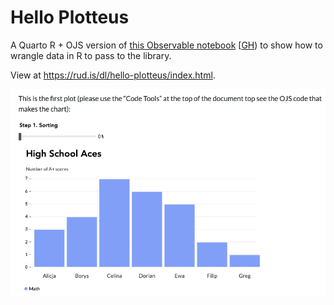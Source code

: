 # Hello Plotteus

A Quarto R + OJS version of [this Observable notebook](https://observablehq.com/@bartok32/hello-plotteus) [[GH](https://github.com/bprusinowski/plotteus)) to show how to wrangle data in R to pass to the library.

View at <https://rud.is/dl/hello-plotteus/index.html>.

![](excerpt.png)